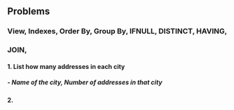 ## Problems
### View, Indexes, Order By, Group By, IFNULL, DISTINCT, HAVING,
### JOIN,

#### 1. List how many addresses in each city
  ##### - Name of the city, Number of addresses in that city
#### 2.

